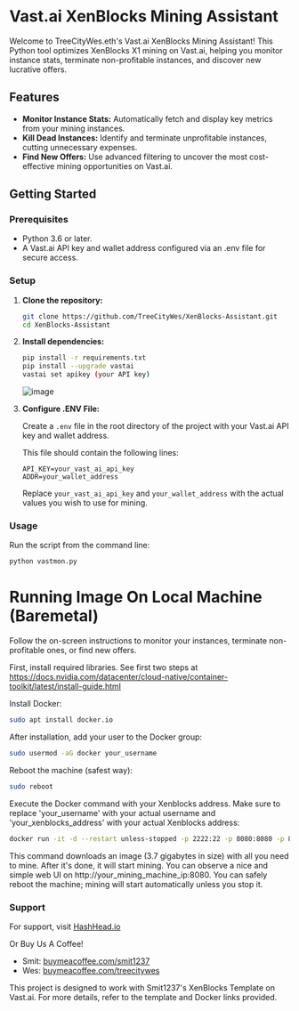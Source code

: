 # Vast.ai XenBlocks Mining Assistant

Welcome to TreeCityWes.eth's Vast.ai XenBlocks Mining Assistant! This Python tool optimizes XenBlocks X1 mining on Vast.ai, helping you monitor instance stats, terminate non-profitable instances, and discover new lucrative offers.

## Features

- **Monitor Instance Stats:** Automatically fetch and display key metrics from your mining instances.
- **Kill Dead Instances:** Identify and terminate unprofitable instances, cutting unnecessary expenses.
- **Find New Offers:** Use advanced filtering to uncover the most cost-effective mining opportunities on Vast.ai.

## Getting Started

### Prerequisites

- Python 3.6 or later.
- A Vast.ai API key and wallet address configured via an .env file for secure access.

### Setup

1. **Clone the repository:**
   ```bash
   git clone https://github.com/TreeCityWes/XenBlocks-Assistant.git
   cd XenBlocks-Assistant
   ```

2. **Install dependencies:**
   ```bash
   pip install -r requirements.txt
   pip install --upgrade vastai
   vastai set apikey (your API key)
   ```

   ![image](https://github.com/TreeCityWes/XenBlocks-Assistant/assets/93751858/bdfb2499-0cd7-405a-a552-a0330c6690cc)

3. **Configure .ENV File:**

   Create a `.env` file in the root directory of the project with your Vast.ai API key and wallet address.

   This file should contain the following lines:
   ```
   API_KEY=your_vast_ai_api_key
   ADDR=your_wallet_address
   ```

   Replace `your_vast_ai_api_key` and `your_wallet_address` with the actual values you wish to use for mining.

### Usage

Run the script from the command line:
```bash
python vastmon.py
```

# Running Image On Local Machine (Baremetal)

Follow the on-screen instructions to monitor your instances, terminate non-profitable ones, or find new offers.

First, install required libraries. See first two steps at https://docs.nvidia.com/datacenter/cloud-native/container-toolkit/latest/install-guide.html

Install Docker:
```bash
sudo apt install docker.io
```

After installation, add your user to the Docker group:
```bash
sudo usermod -aG docker your_username
```

Reboot the machine (safest way):
```bash
sudo reboot
```

Execute the Docker command with your Xenblocks address. Make sure to replace 'your_username' with your actual username and 'your_xenblocks_address' with your actual Xenblocks address:
```bash
docker run -it -d --restart unless-stopped -p 2222:22 -p 8080:8080 -p 8000:8000 --gpus=all -e ADDR=your_xenblocks_address smit1237/xengpuminer:vast
```

This command downloads an image (3.7 gigabytes in size) with all you need to mine. After it's done, it will start mining. You can observe a nice and simple web UI on http://your_mining_machine_ip:8080. You can safely reboot the machine; mining will start automatically unless you stop it.


### Support

For support, visit [HashHead.io](https://hashhead.io)

Or Buy Us A Coffee! 
- Smit: [buymeacoffee.com/smit1237](https://buymeacoffee.com/smit1237)
- Wes: [buymeacoffee.com/treecitywes](https://buymeacoffee.com/treecitywes)

This project is designed to work with Smit1237's XenBlocks Template on Vast.ai. 
For more details, refer to the template and Docker links provided.
